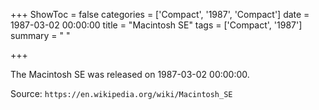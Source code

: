+++
ShowToc = false
categories = ['Compact', '1987', 'Compact']
date = 1987-03-02 00:00:00
title = "Macintosh SE"
tags = ['Compact', '1987']
summary = " "

+++

The Macintosh SE was released on 1987-03-02 00:00:00.

Source: `https://en.wikipedia.org/wiki/Macintosh_SE`


